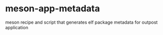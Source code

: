 # meson-app-metadata
meson recipe and script that generates elf package metadata for outpost application
